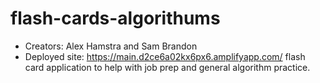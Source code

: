 # flash-cards-algorithums

- Creators: Alex Hamstra and Sam Brandon
- Deployed site: https://main.d2ce6a02kx6px6.amplifyapp.com/
  flash card application to help with job prep and general algorithm practice.
